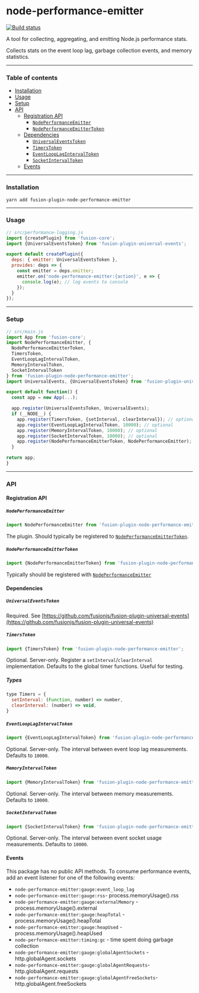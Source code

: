 # node-performance-emitter

[![Build status](https://badge.buildkite.com/cd218d02957b19e9397231aea7fe019ea61f5e50225d7a47a8.svg?branch=master)](https://buildkite.com/uberopensource/fusion-plugin-node-performance-emitter)

A tool for collecting, aggregating, and emitting Node.js performance stats.

Collects stats on the event loop lag, garbage collection events, and memory statistics.

---

### Table of contents

* [Installation](#installation)
* [Usage](#usage)
* [Setup](#setup)
* [API](#api)
  * [Registration API](#registration-api)
    * [`NodePerformanceEmitter`](#nodeperformanceemitter)
    * [`NodePerformanceEmitterToken`](#nodeperformanceemittertoken)
  * [Dependencies](#dependencies)
    * [`UniversalEventsToken`](#universaleventstoken)
    * [`TimersToken`](#timerstoken)
    * [`EventLoopLagIntervalToken`](#eventlooplagintervaltoken)
    * [`SocketIntervalToken`](#socketintervaltoken)
  * [Events](#events)

---

### Installation

```
yarn add fusion-plugin-node-performance-emitter
```

---

### Usage

```js
// src/performance-logging.js
import {createPlugin} from 'fusion-core';
import {UniversalEventsToken} from 'fusion-plugin-universal-events';

export default createPlugin({
  deps: { emitter: UniversalEventsToken },
  provides: deps => {
    const emitter = deps.emitter;
    emitter.on('node-performance-emitter:{action}', e => {
      console.log(e); // log events to console
    });
  }
});
```

---

### Setup

```js
// src/main.js
import App from 'fusion-core';
import NodePerformanceEmitter, {
  NodePerformanceEmitterToken,
  TimersToken,
  EventLoopLagIntervalToken,
  MemoryIntervalToken,
  SocketIntervalToken
} from 'fusion-plugin-node-performance-emitter';
import UniversalEvents, {UniversalEventsToken} from 'fusion-plugin-universal-events';

export default function() {
  const app = new App(...);

  app.register(UniversalEventsToken, UniversalEvents);
  if (__NODE__) {
    app.register(TimersToken, {setInterval, clearInterval}); // optional
    app.register(EventLoopLagIntervalToken, 10000); // optional
    app.register(MemoryIntervalToken, 10000); // optional
    app.register(SocketIntervalToken, 10000); // optional
    app.register(NodePerformanceEmitterToken, NodePerformanceEmitter);
  }

return app;
}
```

---

### API

#### Registration API

##### `NodePerformanceEmitter`

```js
import NodePerformanceEmitter from 'fusion-plugin-node-performance-emitter';
```

The plugin. Should typically be registered to [`NodePerformanceEmitterToken`](#nodeperformanceemittertoken).

##### `NodePerformanceEmitterToken`

```js
import {NodePerformanceEmitterToken} from 'fusion-plugin-node-performance-emitter';
```

Typically should be registered with [`NodePerformanceEmitter`](NodePerformanceEmitter)

#### Dependencies

##### `UniversalEventsToken`

Required. See [https://github.com/fusionjs/fusion-plugin-universal-events](https://github.com/fusionjs/fusion-plugin-universal-events)

##### `TimersToken`

```js
import {TimersToken} from 'fusion-plugin-node-performance-emitter';
```

Optional. Server-only. Register a `setInterval`/`clearInterval` implementation. Defaults to the global timer functions. Useful for testing.

##### Types

```js
type Timers = {
  setInterval: (Function, number) => number,
  clearInterval: (number) => void,
}
```

##### `EventLoopLagIntervalToken`

```js
import {EventLoopLagIntervalToken} from 'fusion-plugin-node-performance-emitter';
```

Optional. Server-only. The interval between event loop lag measurements. Defaults to `10000`.

##### `MemoryIntervalToken`

```js
import {MemoryIntervalToken} from 'fusion-plugin-node-performance-emitter';
```

Optional. Server-only. The interval between memory measurements. Defaults to `10000`.

##### `SocketIntervalToken`

```js
import {SocketIntervalToken} from 'fusion-plugin-node-performance-emitter';
```

Optional. Server-only. The interval between event socket usage measurements. Defaults to `10000`.

#### Events

This package has no public API methods. To consume performance events, add an event listener for one of the following events:

- `node-performance-emitter:gauge:event_loop_lag`
- `node-performance-emitter:gauge:rss`- process.memoryUsage().rss
- `node-performance-emitter:gauge:externalMemory` - process.memoryUsage().external
- `node-performance-emitter:gauge:heapTotal` - process.memoryUsage().heapTotal
- `node-performance-emitter:gauge:heapUsed` - process.memoryUsage().heapUsed
- `node-performance-emitter:timing:gc` - time spent doing garbage collection
- `node-performance-emitter:gauge:globalAgentSockets` - http.globalAgent.sockets
- `node-performance-emitter:gauge:globalAgentRequests`- http.globalAgent.requests
- `node-performance-emitter:gauge:globalAgentFreeSockets`- http.globalAgent.freeSockets
